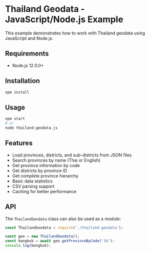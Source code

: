 # Thailand Geodata - JavaScript/Node.js Example

This example demonstrates how to work with Thailand geodata using JavaScript and Node.js.

## Requirements

- Node.js 12.0.0+

## Installation

```bash
npm install
```

## Usage

```bash
npm start
# or
node thailand-geodata.js
```

## Features

- Load provinces, districts, and sub-districts from JSON files
- Search provinces by name (Thai or English)
- Get province information by code
- Get districts by province ID
- Get complete province hierarchy
- Basic data statistics
- CSV parsing support
- Caching for better performance

## API

The `ThailandGeodata` class can also be used as a module:

```javascript
const ThailandGeodata = require('./thailand-geodata');

const geo = new ThailandGeodata();
const bangkok = await geo.getProvinceByCode('10');
console.log(bangkok);
```